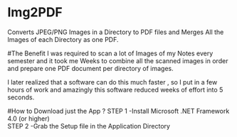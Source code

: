 # Img2PDF
Converts JPEG/PNG Images in a Directory to PDF files and Merges All the Images of each Directory as one PDF.

#The Benefit
I was required to scan a lot of Images of my Notes every semester and it took me Weeks to combine all the scanned images in order and prepare one PDF document per directory of images.

I later realized that a software can do this much faster , so I put in a few hours of work and amazingly this software reduced weeks of effort into 5 seconds.

#How to Download just the App ?
STEP 1 -Install Microsoft .NET Framework 4.0 (or higher)
<br>
STEP 2 -Grab the Setup file in the Application Directory


